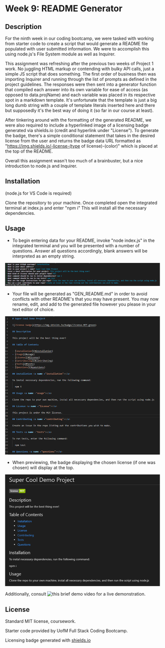 # Week 9: README Generator

## Description

For the ninth week in our coding bootcamp, we were tasked with working from starter code to create a script that would generate a README file populated with user submitted information. We were to accomplish this using node.js's File System module as well as Inquirer.

This assignment was refreshing after the previous two weeks of Project 1 work. No juggling HTML markup or contending with bulky API calls, just a simple JS script that does something. The first order of business then was importing Inquirer and running through the list of prompts as defined in the project guidelines. The responses were then sent into a generator function that compiled each answer into its own variable for ease of access (as opposed to data.projName) and each variable was placed in its respective spot in a markdown template. It's unfortunate that the template is just a big long dumb string with a couple of template literals inserted here and there but supposedly it's the best way of doing it (so far in our course at least).

After tinkering around with the formatting of the generated README, we were also required to include a hyperlinked image of a licensing badge generated via shields.io (credit and hyperlink under "License"). To generate the badge, there's a simple conditional statement that takes in the desired license from the user and returns the badge data URL formatted as "https://img.shields.io/-license-(type of license)-(color)" which is placed at the top of the README.

Overall this assignment wasn't too much of a brainbuster, but a nice introduction to node.js and Inquirer.

## Installation

(node.js for VS Code is required)

Clone the repository to your machine. Once completed open the integrated terminal at index.js and enter "npm i" This will install all the necessary dependencies.

## Usage

- To begin entering data for your README, invoke "node index.js" in the integrated terminal and you will be presented with a number of questions. Answer all questions accordingly, blank answers will be interpreted as an empty string.

![command prompt](./assets/images/command_prompt.png)

- Your file will be generated as "GEN_README.md" in order to avoid conflicts with other README's that you may have present. You may now rename, edit, and add to the generated file however you please in your text editor of choice.

![generated markdown](./assets/images/generated_markdown.PNG)

- When previewing, the badge displaying the chosen license (if one was chosen) will display at the top.

![generated markdown preview](./assets/images/generated_markdown_preview.PNG)

Additionally, consult ![this brief demo video](https://drive.google.com/file/d/1RXKGElOvQM572t7jaVA_yg0hc3EsxzvR/view?usp=sharing) for a live demonstration.

## License 

Standard MIT license, coursework.

Starter code provided by UofM Full Stack Coding Bootcamp.

Licensing badge generated with [shields.io](https://shields.io/)
